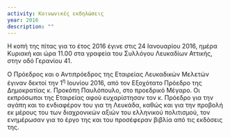 ```yaml
---
activity: Κοινωνικές εκδηλώσεις
year: 2016
description: ""
---
```


Η κοπή της πίτας για το έτος 2016 έγινε στις 24 Ιανουαρίου 2016, ημέρα Κυριακή και ώρα 11.00 στα γραφεία του Συλλόγου Λευκαδίων Αττικής, στην οδό Γερανίου 41.

Ο Πρόεδρος και ο Αντιπρόεδρος της Εταιρείας Λευκαδικών Μελετών έγιναν δεκτοί την 1<sup>η</sup> Ιουνίου 2016, από τον Εξοχότατο Πρόεδρο της Δημοκρατίας κ. Προκόπη Παυλόπουλο, στο προεδρικό Μέγαρο. Οι εκπρόσωποι της Εταιρείας αφού ευχαρίστησαν τον κ. Πρόεδρο για την αγάπη και το ενδιαφέρον του για τη Λευκάδα, καθώς και για την προβολή εκ μέρους του των διαχρονικών αξιών του ελληνικού πολιτισμού, τον ενημέρωσαν για το έργο της και του προσέφεραν βιβλία από τις εκδόσεις της.
